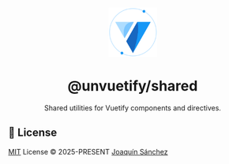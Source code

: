 <br>

<p align="center">
  <picture>
    <source media="(prefers-color-scheme: dark)" srcset="https://github.com/userquin/unvuetify-monorepo/blob/main/vuetify-logo-dark-atom.svg" height="100px" />
    <img height="100px" src="https://github.com/userquin/unvuetify-monorepo/blob/main/vuetify-logo-light-atom.svg">
  </picture>
</p>

<h1 align="center">@unvuetify/shared</h1>

<p align="center">
Shared utilities for Vuetify components and directives.
</p>

## 📄 License

[MIT](./LICENSE) License &copy; 2025-PRESENT [Joaquín Sánchez](https://github.com/userquin)
